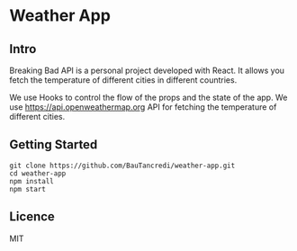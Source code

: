 <h1> 
Weather App
</h1>

<h2>
Intro
</h2>
Breaking Bad API is a personal project developed with React. It allows you fetch the temperature of different cities in different countries.

We use Hooks to control the flow of the props and the state of the app.
We use https://api.openweathermap.org API for fetching the temperature of different cities.

<h2>
Getting Started
</h2>

```
git clone https://github.com/BauTancredi/weather-app.git
cd weather-app
npm install
npm start
```

<h2>
Licence

</h2>

MIT
